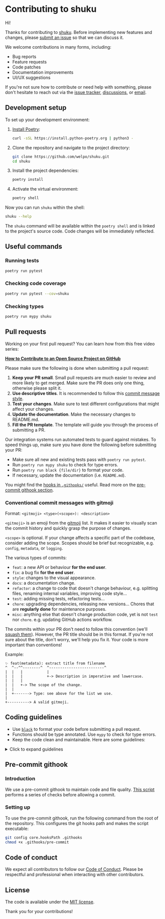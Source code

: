 # Contributing to shuku

Hi!

Thanks for contributing to [shuku](https://github.com/welpo/shuku). Before implementing new features and changes, please [submit an issue](https://github.com/welpo/shuku/issues/new) so that we can discuss it.

We welcome contributions in many forms, including:

- Bug reports
- Feature requests
- Code patches
- Documentation improvements
- UI/UX suggestions

If you're not sure how to contribute or need help with something, please don't hesitate to reach out via the [issue tracker](https://github.com/welpo/shuku/issues), [discussions](https://github.com/welpo/shuku/discussions), or [email](mailto:osc@osc.garden?subject=[GitHub]%20shuku).

## Development setup

To set up your development environment:

1. [Install Poetry](https://python-poetry.org/docs/#installation):

   ```bash
   curl -sSL https://install.python-poetry.org | python3 -
   ```

2. Clone the repository and navigate to the project directory:

   ```bash
   git clone https://github.com/welpo/shuku.git
   cd shuku
   ```

3. Install the project dependencies:

   ```bash
   poetry install
   ```

4. Activate the virtual environment:

   ```bash
   poetry shell
   ```

Now you can run `shuku` within the shell:

```bash
shuku --help
```

The `shuku` command will be available within the `poetry shell` and is linked to the project's source code. Code changes will be immediately reflected.

## Useful commands

### Running tests

```bash
poetry run pytest
```

### Checking code coverage

```bash
poetry run pytest --cov=shuku
```

### Checking types

```bash
poetry run mypy shuku
```

## Pull requests

Working on your first pull request? You can learn how from this free video series:

[**How to Contribute to an Open Source Project on GitHub**](https://egghead.io/courses/how-to-contribute-to-an-open-source-project-on-github)

Please make sure the following is done when submitting a pull request:

1. **Keep your PR small**. Small pull requests are much easier to review and more likely to get merged. Make sure the PR does only one thing, otherwise please split it.
2. **Use descriptive titles**. It is recommended to follow this [commit message style](#conventional-commit-messages-with-gitmoji).
3. **Test your changes**. Make sure to test different configurations that might affect your changes.
4. **Update the documentation**. Make the necessary changes to README.md.
5. **Fill the PR template**. The template will guide you through the process of submitting a PR.

Our integration systems run automated tests to guard against mistakes. To speed things up, make sure you have done the following before submitting your PR:

- Make sure all new and existing tests pass with `poetry run pytest`.
- Run `poetry run mypy shuku` to check for type errors.
- Run `poetry run black {file/dir}` to format your code.
- If necessary, update the documentation (i.e. `README.md`).

You might find the [hooks in `.githooks/`](https://github.com/welpo/doteki/tree/main/.githooks) useful. Read more on the [pre-commit githook section](#pre-commit-githook).

### Conventional commit messages with gitmoji

Format: `<gitmoji> <type>(<scope>): <description>`

`<gitmoji>` is an emoji from the [gitmoji](https://gitmoji.dev/) list. It makes it easier to visually scan the commit history and quickly grasp the purpose of changes.

`<scope>` is optional. If your change affects a specific part of the codebase, consider adding the scope. Scopes should be brief but recognizable, e.g. `config`, `metadata`, or `logging`.

The various types of commits:

- `feat`: a new API or behaviour **for the end user**.
- `fix`: a bug fix **for the end user**.
- `style`: changes to the visual appearance.
- `docs`: a documentation change.
- `refactor`: a change to code that doesn't change behaviour, e.g. splitting files, renaming internal variables, improving code style…
- `test`: adding missing tests, refactoring tests…
- `chore`: upgrading dependencies, releasing new versions… Chores that are **regularly done** for maintenance purposes.
- `misc`: anything else that doesn't change production code, yet is not `test` nor `chore`. e.g. updating GitHub actions workflow.

The commits within your PR don't need to follow this convention (we'll [squash them](https://docs.github.com/en/repositories/configuring-branches-and-merges-in-your-repository/configuring-pull-request-merges/configuring-commit-squashing-for-pull-requests)). However, the PR title should be in this format. If you're not sure about the title, don't worry, we'll help you fix it. Your code is more important than conventions!

Example:

```text
✨ feat(metadata): extract title from filename
^  ^--^^--------^  ^-------------------------^
|  |   |           |
|  |   |           +-> Description in imperative and lowercase.
|  |   |
|  |   +-> The scope of the change.
|  |
|  +-------> Type: see above for the list we use.
|
+----------> A valid gitmoji.
```

## Coding guidelines

- Use [`black`](https://github.com/psf/black) to format your code before submitting a pull request.
- Functions should be type annotated. Use `mypy` to check for type errors.
- Keep the code clean and maintainable. Here are some guidelines:

<details>
  <summary>Click to expand guidelines</summary>

1. **Test coverage**: Ensure comprehensive code coverage and keep tests readable. 80% coverage is the minimum; 100% is nice to have.

2. **Short, focused functions**: Keep functions brief and adhere to a single responsibility. Minimise arguments and make function signatures intuitive.

3. **Descriptive naming**: Use unambiguous names to clarify function and variable purpose.

4. **Consistent level**: Maintain one level of abstraction or focus within functions.

5. **DRY**: Don't Repeat Yourself; abstract repeated code into functions.

6. **Error handling**: Use logging and provide clear, actionable error messages.

7. **Minimal comments**: Keep code self-explanatory. Explain the why, not the how.

8. **Early returns**: Avoid deep nesting.

</details>

## Pre-commit githook

### Introduction

We use a pre-commit githook to maintain code and file quality. [This script](https://github.com/welpo/shuku/blob/main/.githooks/pre-commit) performs a series of checks before allowing a commit.

### Setting up

To use the pre-commit githook, run the following command from the root of the repository. This configures the git hooks path and makes the script executable:

```bash
git config core.hooksPath .githooks
chmod +x .githooks/pre-commit
```

## Code of conduct

We expect all contributors to follow our [Code of Conduct](./CODE_OF_CONDUCT.md). Please be respectful and professional when interacting with other contributors.

## License

The code is available under the [MIT license](./LICENSE).

Thank you for your contributions!
